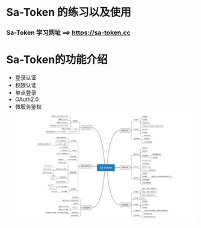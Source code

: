 # Sa-Token 的练习以及使用

### Sa-Token 学习网址 ==>   https://sa-token.cc

# Sa-Token的功能介绍
* 登录认证
* 权限认证
* 单点登录
* OAuth2.0
* 微服务鉴权
![img.png](img.png)

